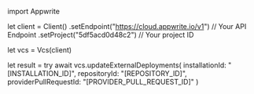 import Appwrite

let client = Client()
    .setEndpoint("https://cloud.appwrite.io/v1") // Your API Endpoint
    .setProject("5df5acd0d48c2") // Your project ID

let vcs = Vcs(client)

let result = try await vcs.updateExternalDeployments(
    installationId: "[INSTALLATION_ID]",
    repositoryId: "[REPOSITORY_ID]",
    providerPullRequestId: "[PROVIDER_PULL_REQUEST_ID]"
)

